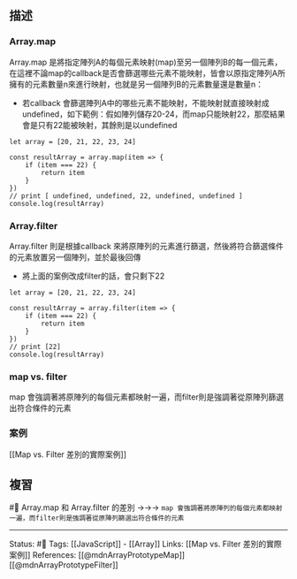 ## 描述

### Array.map
Array.map 是將指定陣列A的每個元素映射(map)至另一個陣列B的每一個元素，在這裡不論map的callback是否會篩選哪些元素不能映射，皆會以原指定陣列A所擁有的元素數量n來進行映射，也就是另一個陣列B的元素數量還是數量n：
- 若callback 會篩選陣列A中的哪些元素不能映射，不能映射就直接映射成undefined，如下範例：假如陣列儲存20-24，而map只能映射22，那麼結果會是只有22能被映射，其餘則是以undefined
```
let array = [20, 21, 22, 23, 24]

const resultArray = array.map(item => {
	if (item === 22) {
		return item
	}
})
// print [ undefined, undefined, 22, undefined, undefined ]
console.log(resultArray)
```


### Array.filter
Array.filter 則是根據callback 來將原陣列的元素進行篩選，然後將符合篩選條件的元素放置另一個陣列，並於最後回傳
- 將上面的案例改成filter的話，會只剩下22
```
let array = [20, 21, 22, 23, 24]

const resultArray = array.filter(item => {
	if (item === 22) {
		return item
	}
})
// print [22]
console.log(resultArray)	
```
  
### map vs. filter
map 會強調著將原陣列的每個元素都映射一遍，而filter則是強調著從原陣列篩選出符合條件的元素

### 案例
[[Map vs. Filter 差別的實際案例]]

## 複習
#🧠 Array.map 和 Array.filter 的差別 ->->-> `map 會強調著將原陣列的每個元素都映射一遍，而filter則是強調著從原陣列篩選出符合條件的元素`
<!--SR:!2022-06-05,12,250-->

  
---
Status: #🌱 
Tags:
[[JavaScript]] - [[Array]]
Links:
[[Map vs. Filter 差別的實際案例]]
References:
[[@mdnArrayPrototypeMap]]
[[@mdnArrayPrototypeFilter]]